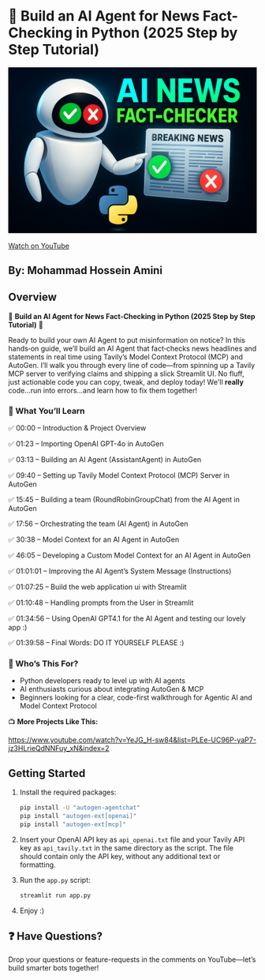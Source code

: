 # 🚀 Build an AI Agent for News Fact-Checking in Python (2025 Step by Step Tutorial)

![Video Thumbnail](stuff/image.jpg)

[Watch on YouTube](https://youtu.be/sAzqjYD6tR8)

## By: Mohammad Hossein Amini

## Overview

🚀 **Build an AI Agent for News Fact-Checking in Python (2025 Step by Step Tutorial)** 🚀

Ready to build your own AI Agent to put misinformation on notice? In this hands‑on guide, we’ll build an AI Agent that fact‑checks news headlines and statements in real time using Tavily’s Model Context Protocol (MCP) and AutoGen. I’ll walk you through every line of code—from spinning up a Tavily MCP server to verifying claims and shipping a slick Streamlit UI. No fluff, just actionable code you can copy, tweak, and deploy today! We'll **really** code...run into errors...and learn how to fix them together!

### 🎯 What You’ll Learn

✅ 00:00 – Introduction & Project Overview

✅ 01:23 – Importing OpenAI GPT-4o in AutoGen

✅ 03:13 – Building an AI Agent (AssistantAgent) in AutoGen

✅ 09:40 – Setting up Tavily Model Context Protocol (MCP) Server in AutoGen

✅ 15:45 – Building a team (RoundRobinGroupChat) from the AI Agent in AutoGen

✅ 17:56 – Orchestrating the team (AI Agent) in AutoGen

✅ 30:38 – Model Context for an AI Agent in AutoGen

✅ 46:05 – Developing a Custom Model Context for an AI Agent in AutoGen

✅ 01:01:01 – Improving the AI Agent’s System Message (Instructions)

✅ 01:07:25 – Build the web application ui with Streamlit

✅ 01:10:48 – Handling prompts from the User in Streamlit

✅ 01:34:56 – Using OpenAI GPT4.1 for the AI Agent and testing our lovely app :)

✅ 01:39:58 – Final Words: DO IT YOURSELF PLEASE :)

### 👥 Who’s This For?

- Python developers ready to level up with AI agents
- AI enthusiasts curious about integrating AutoGen & MCP
- Beginners looking for a clear, code-first walkthrough for Agentic AI and Model Context Protocol

📺 **More Projects Like This:**

https://www.youtube.com/watch?v=YeJG_H-sw84&list=PLEe-UC96P-yaP7-jz3HLrieQdNNFuy_xN&index=2

## Getting Started

1. Install the required packages:

   ```bash
   pip install -U "autogen-agentchat"
   pip install "autogen-ext[openai]"
   pip install "autogen-ext[mcp]"
   ```

2. Insert your OpenAI API key as `api_openai.txt` file and your Tavily API key as `api_tavily.txt` in the same directory as the script. The file should contain only the API key, without any additional text or formatting.

3. Run the `app.py` script:

   ```bash
   streamlit run app.py
   ```

4. Enjoy :)

## ❓ Have Questions?

Drop your questions or feature-requests in the comments on YouTube—let’s build smarter bots together!
